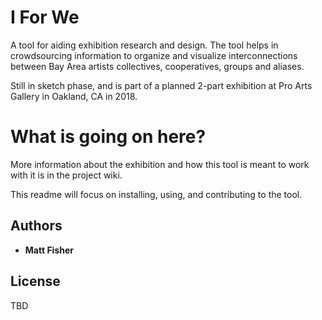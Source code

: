 

# I For We

A tool for aiding exhibition research and design. The tool helps in crowdsourcing information to organize and visualize interconnections between Bay Area artists collectives, cooperatives, groups and aliases.

Still in sketch phase, and is part of a planned 2-part exhibition at Pro Arts Gallery in Oakland, CA in 2018.

# What is going on here?

More information about the exhibition and how this tool is meant to work with it is in the project wiki.

This readme will focus on installing, using, and contributing to the tool.

## Authors

* **Matt Fisher**

## License
TBD
